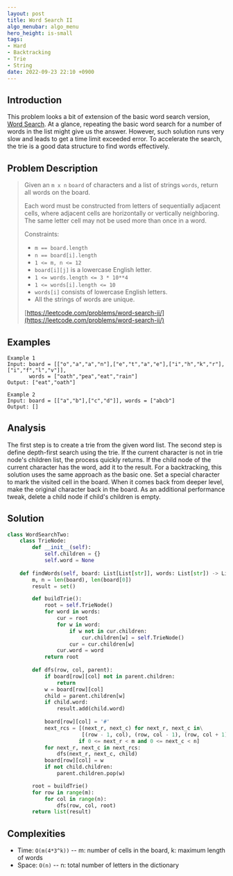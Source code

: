 ```yaml
---
layout: post
title: Word Search II
algo_menubar: algo_menu
hero_height: is-small
tags:
- Hard
- Backtracking
- Trie
- String
date: 2022-09-23 22:10 +0900
---
```

## Introduction
This problem looks a bit of extension of the basic word search version,
[Word Search](/algo/backtracking/2022-09-23-word-search).
At a glance, repeating the basic word search for a number of words in the list might give us the answer.
However, such solution runs very slow and leads to get a time limit exceeded error.
To accelerate the search, the trie is a good data structure to find words effectively.

## Problem Description
> Given an `m x n` `board` of characters and a list of strings `words`, return all words on the board.
>
> Each word must be constructed from letters of sequentially adjacent cells, where adjacent cells are
> horizontally or vertically neighboring. The same letter cell may not be used more than once in a word.
>
> Constraints:
> - `m == board.length`
> - `n == board[i].length`
> - `1 <= m, n <= 12`
> - `board[i][j]` is a lowercase English letter.
> - `1 <= words.length <= 3 * 10**4`
> - `1 <= words[i].length <= 10`
> - `words[i]` consists of lowercase English letters.
> - All the strings of words are unique.
>
> [https://leetcode.com/problems/word-search-ii/](https://leetcode.com/problems/word-search-ii/)

## Examples
```
Example 1
Input: board = [["o","a","a","n"],["e","t","a","e"],["i","h","k","r"],["i","f","l","v"]],
       words = ["oath","pea","eat","rain"]
Output: ["eat","oath"]
```

```
Example 2
Input: board = [["a","b"],["c","d"]], words = ["abcb"]
Output: []
```

## Analysis
The first step is to create a trie from the given word list.
The second step is define depth-first search using the trie.
If the current character is not in trie node's children list, the process quickly returns.
If the child node of the current character has the word, add it to the result.
For a backtracking, this solution uses the same approach as the basic one.
Set a special character to mark the visited cell in the board.
When it comes back from deeper level, make the original character back in the board.
As an additional performance tweak, delete a child node if child's children is empty.

## Solution
```python
class WordSearchTwo:
    class TrieNode:
        def __init__(self):
            self.children = {}
            self.word = None
    
    def findWords(self, board: List[List[str]], words: List[str]) -> List[str]:
        m, n = len(board), len(board[0])
        result = set()

        def buildTrie():
            root = self.TrieNode()
            for word in words:
                cur = root
                for w in word:
                    if w not in cur.children:
                        cur.children[w] = self.TrieNode()
                    cur = cur.children[w]
                cur.word = word
            return root
        
        def dfs(row, col, parent):
            if board[row][col] not in parent.children:
                return
            w = board[row][col]
            child = parent.children[w]
            if child.word:
                result.add(child.word)
            
            board[row][col] = '#'
            next_rcs = [(next_r, next_c) for next_r, next_c in\
                        [(row - 1, col), (row, col - 1), (row, col + 1), (row + 1, col)]\
                       if 0 <= next_r < m and 0 <= next_c < n]
            for next_r, next_c in next_rcs:
                dfs(next_r, next_c, child)
            board[row][col] = w
            if not child.children:
                parent.children.pop(w)

        root = buildTrie()
        for row in range(m):
            for col in range(n):
                dfs(row, col, root)
        return list(result)
```

## Complexities
- Time: `O(m(4*3^k))` -- m: number of cells in the board, k: maximum length of words
- Space: `O(n)`  -- n: total number of letters in the dictionary
